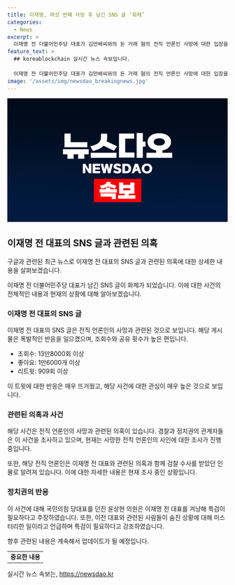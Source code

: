 ```yaml
---
title: 이재명, 여섯 번째 사망 후 남긴 SNS 글 ‘화제’
categories:
  - News
excerpt: >
  이재명 전 더불어민주당 대표가 김만배씨와의 돈 거래 혐의 전직 언론인 사망에 대한 입장을 밝히지 않았지만, SNS를 통해 전화와 문자로 인한 고통을 호소했다. 해당 글은 폭발적인 반응을 얻으며 수많은 조회수와 공유를 기록하고 있다. 동시에 윤상현 의원은 이 전 대표를 겨냥하여 특검에 나서야 한다는 주장을 펼치며, 그의 주변에서 벌어지는 의문적인 사고들을 지적하고 있다.
feature_text: >
  ## koreablockchain 실시간 뉴스 속보입니다.

  이재명 전 더불어민주당 대표가 김만배씨와의 돈 거래 혐의 전직 언론인 사망에 대한 입장을 밝히지 않았지만, SNS를 통해 전화와 문자로 인한 고통을 호소했다. 해당 글은 폭발적인 반응을 얻으며 수많은 조회수와 공유를 기록하고 있다. 동시에 윤상현 의원은 이 전 대표를 겨냥하여 특검에 나서야 한다는 주장을 펼치며, 그의 주변에서 벌어지는 의문적인 사고들을 지적하고 있다.
image: '/assets/img/newsdao_breakingnews.jpg'
---
```


<p><img src="/assets/img/newsdao_breakingnews.jpg" alt="koreablockchain 속보" /></p>

<h2 data-ke-size="size26">이재명 전 대표의 SNS 글과 관련된 의혹</h2>

<p>구글과 관련된 최근 뉴스로 이재명 전 대표의 SNS 글과 관련된 의혹에 대한 상세한 내용을 살펴보겠습니다.</p>

<p data-ke-size="size16">이재명 전 더불어민주당 대표가 남긴 SNS 글이 화제가 되었습니다. 이에 대한 사건의 전체적인 내용과 현재의 상황에 대해 알아보겠습니다.</p>

<h3>이재명 전 대표의 SNS 글</h3>

<p>이재명 전 대표의 SNS 글은 전직 언론인의 사망과 관련된 것으로 보입니다. 해당 게시물은 폭발적인 반응을 일으켰으며, 조회수와 공유 횟수가 높은 편입니다.</p>

<ul>
  <li>조회수: 13만8000회 이상</li>
  <li>좋아요: 1만6000개 이상</li>
  <li>리트윗: 909회 이상</li>
</ul>

<p data-ke-size="size16">이 트윗에 대한 반응은 매우 뜨거웠고, 해당 사건에 대한 관심이 매우 높은 것으로 보입니다.</p>

<h3>관련된 의혹과 사건</h3>

<p>해당 사건은 전직 언론인의 사망과 관련된 의혹이 있습니다. 경찰과 정치권의 관계자들은 이 사건을 조사하고 있으며, 현재는 사망한 전직 언론인의 사인에 대한 조사가 진행 중입니다.</p>

<p data-ke-size="size16">또한, 해당 전직 언론인은 이재명 전 대표와 관련된 의혹과 함께 검찰 수사를 받았던 인물로 알려져 있습니다. 이에 대한 자세한 내용은 현재 조사 중인 상황입니다.</p>

<h3>정치권의 반응</h3>

<p>이 사건에 대해 국민의힘 당대표를 던진 윤상현 의원은 이재명 전 대표를 겨냥해 특검이 필요하다고 주장하였습니다. 또한, 이전 대표와 관련된 사람들이 숨진 상황에 대해 미스터리한 일이라고 언급하며 특검이 필요하다고 강조하였습니다.</p>

<p>향후 관련된 내용은 계속해서 업데이트가 될 예정입니다. </p>

<table>
  <tr>
    <td style="text-align: center; height: 17px;"><b>중요한 내용</b></td>
  </tr>
</table>
실시간 뉴스 속보는, <a href="https://newsdao.kr" rel="dofollow">https://newsdao.kr</a>


